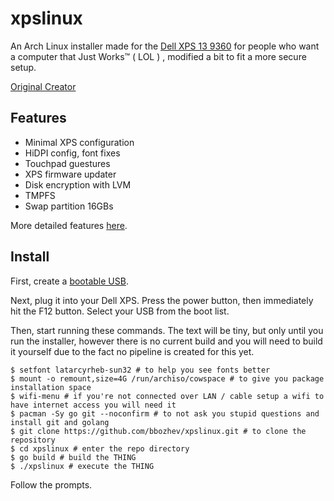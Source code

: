# xpslinux

An Arch Linux installer made for the [Dell XPS 13 9360] for people who want a
computer that Just Works™ ( LOL ) , modified a bit to fit a more secure setup.

[Original Creator](https://github.com/variadico/xpslinux)


## Features

* Minimal XPS configuration
* HiDPI config, font fixes
* Touchpad guestures
* XPS firmware updater
* Disk encryption with LVM
* TMPFS 
* Swap partition 16GBs

More detailed features [here].

## Install

First, create a [bootable USB].

Next, plug it into your Dell XPS. Press the power button, then immediately hit
the F12 button. Select your USB from the boot list.

Then, start running these commands. The text will be tiny, but only until you
run the installer, however there is no current build and you will need to build
it yourself due to the fact no pipeline is created for this yet.

```
$ setfont latarcyrheb-sun32 # to help you see fonts better 
$ mount -o remount,size=4G /run/archiso/cowspace # to give you package installation space
$ wifi-menu # if you're not connected over LAN / cable setup a wifi to have internet access you will need it
$ pacman -Sy go git --noconfirm # to not ask you stupid questions and install git and golang
$ git clone https://github.com/bbozhev/xpslinux.git # to clone the repository 
$ cd xpslinux # enter the repo directory 
$ go build # build the THING 
$ ./xpslinux # execute the THING
```

Follow the prompts.

[Dell XPS 13 9360]: https://wiki.archlinux.org/index.php/Dell_XPS_13_(9360)
[bootable USB]: docs/bootable-usb.md
[here]: docs/config.md
